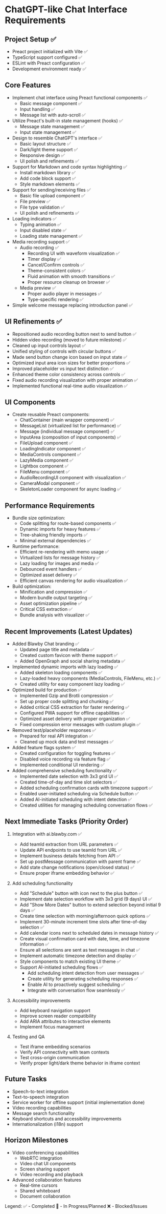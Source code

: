 # ChatGPT-like Chat Interface Requirements

## Project Setup ✅
- Preact project initialized with Vite ✅
- TypeScript support configured ✅
- ESLint with Preact configuration ✅
- Development environment ready ✅

## Core Features
- Implement chat interface using Preact functional components ✅
  - Basic message component ✅
  - Input handling ✅
  - Message list with auto-scroll ✅
- Utilize Preact's built-in state management (hooks) ✅
  - Message state management ✅
  - Input state management ✅
- Design to resemble ChatGPT's interface ✅
  - Basic layout structure ✅
  - Dark/light theme support ✅
  - Responsive design ✅
  - UI polish and refinements ✅
- Support for Markdown and code syntax highlighting ✅
  - Install markdown library ✅
  - Add code block support ✅
  - Style markdown elements ✅
- Support for sending/receiving files ✅
  - Basic file upload component ✅
  - File preview ✅
  - File type validation ✅
  - UI polish and refinements ✅
- Loading indicators ✅
  - Typing animation ✅
  - Input disabled state ✅
  - Loading state management ✅
- Media recording support ✅
  - Audio recording ✅
    - Recording UI with waveform visualization ✅
    - Timer display ✅
    - Cancel/Confirm controls ✅
    - Theme-consistent colors ✅
    - Fluid animation with smooth transitions ✅
    - Proper resource cleanup on browser ✅
  - Media preview ✅
    - Proper audio player in messages ✅
    - Type-specific rendering ✅
- Simple welcome message replacing introduction panel ✅

## UI Refinements ✅
- Repositioned audio recording button next to send button ✅
- Hidden video recording (moved to future milestone) ✅
- Cleaned up input controls layout ✅
- Unified styling of controls with circular buttons ✅
- Made send button change icon based on input state ✅
- Optimized input area icon sizes for better proportions ✅
- Improved placeholder vs input text distinction ✅
- Enhanced theme color consistency across controls ✅
- Fixed audio recording visualization with proper animation ✅
- Implemented functional real-time audio visualization ✅

## UI Components
- Create reusable Preact components:
  - ChatContainer (main wrapper component) ✅
  - MessageList (virtualized list for performance) ✅
  - Message (individual message component) ✅
  - InputArea (composition of input components) ✅
  - FileUpload component ✅
  - LoadingIndicator component ✅
  - MediaControls component ✅
  - LazyMedia component ✅
  - Lightbox component ✅
  - FileMenu component ✅
  - AudioRecordingUI component with visualization ✅
  - CameraModal component ✅
  - SkeletonLoader component for async loading ✅

## Performance Requirements
- Bundle size optimization:
  - Code splitting for route-based components ✅
  - Dynamic imports for heavy features ✅
  - Tree-shaking friendly imports ✅
  - Minimal external dependencies ✅
- Runtime performance:
  - Efficient re-rendering with memo usage ✅
  - Virtualized lists for message history ✅
  - Lazy loading for images and media ✅
  - Debounced event handlers ✅
  - Optimized asset delivery ✅
  - Efficient canvas rendering for audio visualization ✅
- Build optimization:
  - Minification and compression ✅
  - Modern bundle output targeting ✅
  - Asset optimization pipeline ✅
  - Critical CSS extraction ✅
  - Bundle analysis with visualizer ✅

## Recent Improvements (Latest Updates)
- Added Blawby Chat branding ✅
  - Updated page title and metadata ✅
  - Created custom favicon with theme support ✅
  - Added OpenGraph and social sharing metadata ✅
- Implemented dynamic imports with lazy loading ✅
  - Added skeleton loading components ✅
  - Lazy-loaded heavy components (MediaControls, FileMenu, etc.) ✅
  - Created utility for easy component lazy loading ✅
- Optimized build for production ✅
  - Implemented Gzip and Brotli compression ✅
  - Set up proper code splitting and chunking ✅
  - Added critical CSS extraction for faster rendering ✅
  - Configured PWA support for offline capabilities ✅
  - Optimized asset delivery with proper organization ✅
  - Fixed compression error messages with custom plugin ✅
- Removed test/placeholder responses ✅
  - Prepared for real API integration ✅
  - Cleaned up mock data and test messages ✅
- Added feature flags system ✅
  - Created configuration for toggling features ✅
  - Disabled voice recording via feature flag ✅
  - Implemented conditional UI rendering ✅
- Added comprehensive scheduling functionality ✅
  - Implemented date selection with 3x3 grid UI ✅
  - Created time-of-day and time slot selectors ✅
  - Added scheduling confirmation cards with timezone support ✅
  - Enabled user-initiated scheduling via Schedule button ✅
  - Added AI-initiated scheduling with intent detection ✅
  - Created utilities for managing scheduling conversation flows ✅

## Next Immediate Tasks (Priority Order)
1. Integration with ai.blawby.com ✅
   - Add teamId extraction from URL parameters ✅
   - Update API endpoints to use teamId from URL ✅
   - Implement business details fetching from API ✅
   - Set up postMessage communication with parent frame ✅
   - Add state change notifications (open/closed status) ✅
   - Ensure proper iframe embedding behavior ✅

2. Add scheduling functionality
   - Add "Schedule" button with icon next to the plus button ✅
   - Implement date selection workflow with 3x3 grid (9 days) UI ✅
   - Add "Show More Dates" button to extend selection beyond initial 9 days ✅
   - Create time selection with morning/afternoon quick options ✅
   - Implement 30-minute increment time slots after time-of-day selection ✅
   - Add calendar icons next to scheduled dates in message history ✅
   - Create visual confirmation card with date, time, and timezone information ✅
   - Ensure all selections are sent as text messages in chat ✅
   - Implement automatic timezone detection and display ✅
   - Style components to match existing UI theme ✅
   - Support AI-initiated scheduling flows ✅
     - Add scheduling intent detection from user messages ✅
     - Create utility for generating scheduling responses ✅
     - Enable AI to proactively suggest scheduling ✅
     - Integrate with conversation flow seamlessly ✅

3. Accessibility improvements
   - Add keyboard navigation support
   - Improve screen reader compatibility
   - Add ARIA attributes to interactive elements
   - Implement focus management

4. Testing and QA
   - Test iframe embedding scenarios
   - Verify API connectivity with team contexts
   - Test cross-origin communication
   - Verify proper light/dark theme behavior in iframe context

## Future Tasks
- Speech-to-text integration
- Text-to-speech integration
- Service worker for offline support (initial implementation done)
- Video recording capabilities
- Message search functionality
- Keyboard shortcuts and accessibility improvements
- Internationalization (i18n) support

## Horizon Milestones
- Video conferencing capabilities
  - WebRTC integration
  - Video chat UI components
  - Screen sharing support
  - Video recording and playback
- Advanced collaboration features
  - Real-time cursors
  - Shared whiteboard
  - Document collaboration

Legend:
✅ - Completed
🔄 - In Progress/Planned
❌ - Blocked/Issues 